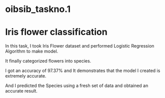 # oibsib_taskno.1
# Iris flower classification

In this task, I took Iris Flower dataset and performed Logistic Regression Algorithm to make model.

It finally categorized flowers into species.

I got an accuracy of 97.37% and It demonstrates that the model I created is extremely accurate.

And I predicted the Species using a fresh set of data and obtained an accurate result.
